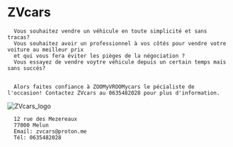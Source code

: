 # ZVcars

      

      
      Vous souhaitez vendre un véhicule en toute simplicité et sans tracas?
      Vous souhaitez avoir un professionnel à vos côtés pour vendre votre voiture au meilleur prix
      et qui vous fera éviter les pièges de la négociation ?
      Vous essayez de vendre voytre véhicule depuis un certain temps mais sans succés?
      

      Alors faites confiance à ZOOMyVROOMycars le pécialiste de l'occasion! Contactez ZVcars au 0635482028 pour plus d'information.




      
![ZVcars_logo](https://github.com/KYameogo/ZVcars/assets/168001179/cf2af24e-84a2-4706-9282-93ffffc4e208)

      12 rue des Mezereaux
      77000 Melun
      Email: zvcars@proton.me
      Tél: 0635482028

